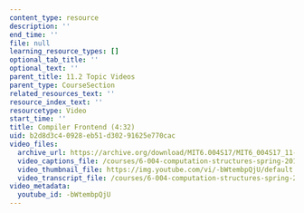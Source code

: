 ```yaml
---
content_type: resource
description: ''
end_time: ''
file: null
learning_resource_types: []
optional_tab_title: ''
optional_text: ''
parent_title: 11.2 Topic Videos
parent_type: CourseSection
related_resources_text: ''
resource_index_text: ''
resourcetype: Video
start_time: ''
title: Compiler Frontend (4:32)
uid: b2d8d3c4-0928-eb51-d302-91625e770cac
video_files:
  archive_url: https://archive.org/download/MIT6.004S17/MIT6_004S17_11-02-04_300k.mp4
  video_captions_file: /courses/6-004-computation-structures-spring-2017/f0de348b7d755a018bc6612b01c18b19_-bWtembpQjU.vtt
  video_thumbnail_file: https://img.youtube.com/vi/-bWtembpQjU/default.jpg
  video_transcript_file: /courses/6-004-computation-structures-spring-2017/996e2f12674f9d94c4e5daec708174c7_-bWtembpQjU.pdf
video_metadata:
  youtube_id: -bWtembpQjU
---
```

